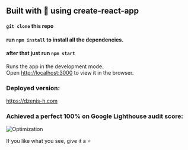## Built with 💙 using create-react-app

#### `git clone` this repo

#### run `npm install` to install all the dependencies.

#### after that just run `npm start`

Runs the app in the development mode.<br>
Open [http://localhost:3000](http://localhost:3000) to view it in the browser.

### Deployed version:

https://dzenis-h.com

### Achieved a perfect 100% on Google Lighthouse audit score:

![Optimization](https://www.dropbox.com/s/zg2vgwydj5fi3hv/100%25.png)



If you like what you see, give it a ⭐
